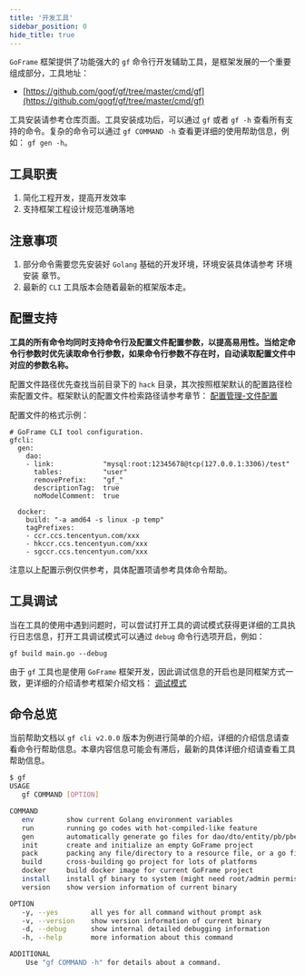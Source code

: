 ```yaml
---
title: '开发工具'
sidebar_position: 0
hide_title: true
---
```


`GoFrame` 框架提供了功能强大的 `gf` 命令行开发辅助工具，是框架发展的一个重要组成部分，工具地址：

- [https://github.com/gogf/gf/tree/master/cmd/gf](https://github.com/gogf/gf/tree/master/cmd/gf)

工具安装请参考仓库页面。工具安装成功后，可以通过 `gf` 或者 `gf -h` 查看所有支持的命令。复杂的命令可以通过 `gf COMMAND -h` 查看更详细的使用帮助信息，例如： `gf gen -h`。

## 工具职责

1. 简化工程开发，提高开发效率
2. 支持框架工程设计规范准确落地

## 注意事项

1. 部分命令需要您先安装好 `Golang` 基础的开发环境，环境安装具体请参考 环境安装 章节。
2. 最新的 `CLI` 工具版本会随着最新的框架版本走。

## 配置支持

**工具的所有命令均同时支持命令行及配置文件配置参数，以提高易用性。当给定命令行参数时优先读取命令行参数，如果命令行参数不存在时，自动读取配置文件中对应的参数名称。**

配置文件路径优先查找当前目录下的 `hack` 目录，其次按照框架默认的配置路径检索配置文件。框架默认的配置文件检索路径请参考章节： [配置管理-文件配置](output/goframe-v2.3-md/核心组件-重点/配置管理/配置管理-文件配置)

配置文件的格式示例：

```
# GoFrame CLI tool configuration.
gfcli:
  gen:
    dao:
    - link:            "mysql:root:12345678@tcp(127.0.0.1:3306)/test"
      tables:          "user"
      removePrefix:    "gf_"
      descriptionTag:  true
      noModelComment:  true

  docker:
    build: "-a amd64 -s linux -p temp"
    tagPrefixes:
    - ccr.ccs.tencentyun.com/xxx
    - hkccr.ccs.tencentyun.com/xxx
    - sgccr.ccs.tencentyun.com/xxx
```

注意以上配置示例仅供参考，具体配置项请参考具体命令帮助。

## 工具调试

当在工具的使用中遇到问题时，可以尝试打开工具的调试模式获得更详细的工具执行日志信息，打开工具调试模式可以通过 `debug` 命令行选项开启，例如：

```
gf build main.go --debug
```

由于 `gf` 工具也是使用 `GoFrame` 框架开发，因此调试信息的开启也是同框架方式一致，更详细的介绍请参考框架介绍文档： [调试模式](output/goframe-v2.3-md/核心组件-重点/调试模式)

## 命令总览

当前帮助文档以 `gf cli v2.0.0` 版本为例进行简单的介绍，详细的介绍信息请查看命令行帮助信息。本章内容信息可能会有滞后，最新的具体详细介绍请查看工具帮助信息。

```bash
$ gf
USAGE
   gf COMMAND [OPTION]

COMMAND
   env        show current Golang environment variables
   run        running go codes with hot-compiled-like feature
   gen        automatically generate go files for dao/dto/entity/pb/pbentity...
   init       create and initialize an empty GoFrame project
   pack       packing any file/directory to a resource file, or a go file
   build      cross-building go project for lots of platforms
   docker     build docker image for current GoFrame project
   install    install gf binary to system (might need root/admin permission)
   version    show version information of current binary

OPTION
   -y, --yes        all yes for all command without prompt ask
   -v, --version    show version information of current binary
   -d, --debug      show internal detailed debugging information
   -h, --help       more information about this command

ADDITIONAL
    Use "gf COMMAND -h" for details about a command.
```

    